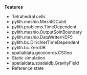 
**Features**

* Tetrahedral cells
* pylith.meshio.MeshIOCubit
* pylith.problems.TimeDependent
* pylith.meshio.OutputSolnBoundary
* pylith.meshio.DataWriterHDF5
* pylith.bc.DirichletTimeDependent
* pylith.bc.ZeroDB
* spatialdata.geocoords.CSGeo
* Static simulation
* spatialdata.spatialdb.GravityField
* Reference state

